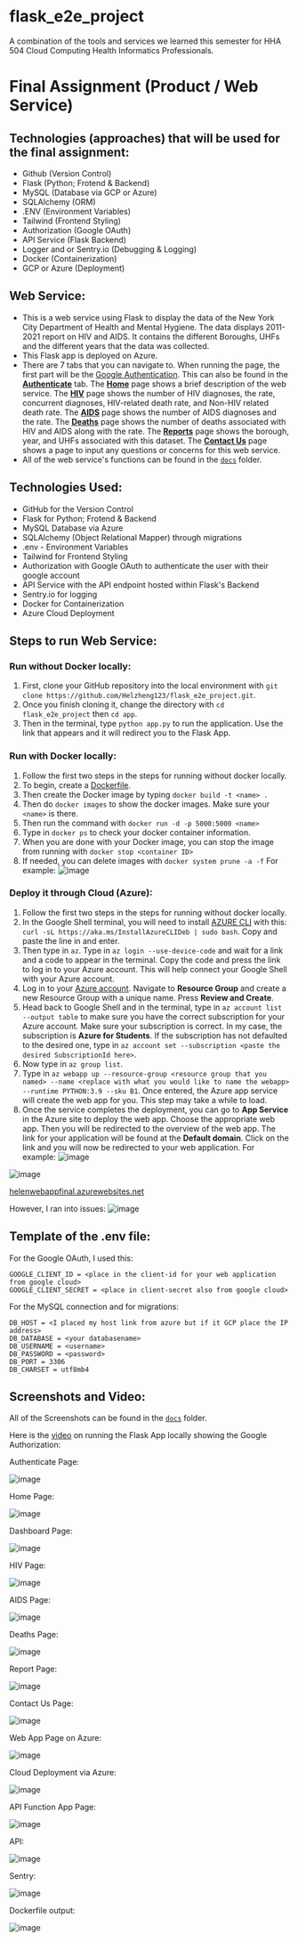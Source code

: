 # flask_e2e_project
A combination of the tools and services we learned this semester for HHA 504 Cloud Computing Health Informatics Professionals. 

# Final Assignment (Product / Web Service)

## Technologies (approaches) that will be used for the final assignment:  
- Github (Version Control)
- Flask (Python; Frotend & Backend)
- MySQL (Database via GCP or Azure)
- SQLAlchemy (ORM)
- .ENV (Environment Variables)
- Tailwind (Frontend Styling)
- Authorization (Google OAuth)
- API Service (Flask Backend)
- Logger and or Sentry.io (Debugging & Logging)
- Docker (Containerization)
- GCP or Azure (Deployment) 

## Web Service: 
 - This is a web service using Flask to display the data of the New York City Department of Health and Mental Hygiene. The data displays 2011-2021 report on HIV and AIDS. It contains the different Boroughs, UHFs and the different years that the data was collected. 
 - This Flask app is deployed on Azure.
 - There are 7 tabs that you can navigate to. When running the page, the first part will be the [Google Authentication](https://github.com/Helzheng123/flask_e2e_project/blob/main/docs/NYC%20Annual%20Report%20-%20Google%20Chrome%202023-12-18%2022-26-20.mp4). This can also be found in the [**Authenticate**](https://github.com/Helzheng123/flask_e2e_project/blob/main/docs/authenticate%20page.png) tab. The [**Home**](https://github.com/Helzheng123/flask_e2e_project/blob/main/docs/Home%20page.png) page shows a brief description of the web service. The [**HIV**](https://github.com/Helzheng123/flask_e2e_project/blob/main/docs/HIV%20page.png) page shows the number of HIV diagnoses, the rate, concurrent diagnoses, HIV-related death rate, and Non-HIV related death rate. The [**AIDS**](https://github.com/Helzheng123/flask_e2e_project/blob/main/docs/AIDS%20page.png) page shows the number of AIDS diagnoses and the rate. The [**Deaths**](https://github.com/Helzheng123/flask_e2e_project/blob/main/docs/Deaths%20page.png) page shows the number of deaths associated with HIV and AIDS along with the rate. The [**Reports**](https://github.com/Helzheng123/flask_e2e_project/blob/main/docs/Report%20page.png) page shows the borough, year, and UHFs associated with this dataset. The [**Contact Us**](https://github.com/Helzheng123/flask_e2e_project/blob/main/docs/contact%20us%20page.png) page shows a page to input any questions or concerns for this web service. 
  - All of the web service's functions can be found in the [```docs```](https://github.com/Helzheng123/flask_e2e_project/tree/main/docs) folder.

## Technologies Used:

- GitHub for the Version Control
- Flask for Python; Frotend & Backend
- MySQL Database via Azure
- SQLAlchemy (Object Relational Mapper) through migrations
- .env - Environment Variables
- Tailwind for Frontend Styling
- Authorization with Google OAuth to authenticate the user with their google account
- API Service with the API endpoint hosted within Flask's Backend
- Sentry.io for logging
- Docker for Containerization
- Azure Cloud Deployment

## Steps to run Web Service:

### Run without Docker locally:
1. First, clone your GitHub repository into the local environment with ```git clone https://github.com/Helzheng123/flask_e2e_project.git```.
2. Once you finish cloning it, change the directory with ```cd flask_e2e_project``` then ```cd app```.
3. Then in the terminal, type ```python app.py``` to run the application. Use the link that appears and it will redirect you to the Flask App.

### Run with Docker locally:
1. Follow the first two steps in the steps for running without docker locally.
2. To begin, create a [Dockerfile](https://github.com/Helzheng123/flask_e2e_project/blob/main/app/Dockerfile).
3. Then create the Docker image by typing ```docker build -t <name> .```
4. Then do ```docker images``` to show the docker images. Make sure your ```<name>``` is there.
5. Then run the command with ```docker run -d -p 5000:5000 <name>```
6. Type in ```docker ps``` to check your docker container information.
7. When you are done with your Docker image, you can stop the image from running with ```docker stop <container ID>```
8. If needed, you can delete images with ```docker system prune -a -f```
For example:
![image](https://github.com/Helzheng123/flask_e2e_project/assets/123939070/4d5c0376-aabe-4fe7-8afd-3034a0b2d92e)

 
### Deploy it through Cloud (Azure):
1. Follow the first two steps in the steps for running without docker locally.
2. In the Google Shell terminal, you will need to install [AZURE CLI](https://learn.microsoft.com/en-us/cli/azure/install-azure-cli-linux?pivots=apt) with this: ```curl -sL https://aka.ms/InstallAzureCLIDeb | sudo bash```. Copy and paste the line in and enter.
3. Then type in ```az```. Type in ```az login --use-device-code``` and wait for a link and a code to appear in the terminal. Copy the code and press the link to log in to your Azure account. This will help connect your Google Shell with your Azure account.
4. Log in to your [Azure account](https://azure.microsoft.com/en-us/). Navigate to **Resource Group** and create a new Resource Group with a unique name. Press **Review and Create**. 
5. Head back to Google Shell and in the terminal, type in ```az account list --output table``` to make sure you have the correct subscription for your Azure account. Make sure your subscription is correct.
In my case, the subscription is **Azure for Students**. If the subscription has not defaulted to the desired one, type in ```az account set --subscription <paste the desired SubscriptionId here>```.
6. Now type in ```az group list```.
7. Type in ```az webapp up --resource-group <resource group that you named> --name <replace with what you would like to name the webapp> --runtime PYTHON:3.9 --sku B1```. Once entered, the Azure app service will create the web app for you. This step may take a while to load.
8. Once the service completes the deployment, you can go to **App Service** in the Azure site to deploy the web app. Choose the appropriate web app. Then you will be redirected to the overview of the web app. The link for your application will be found at the **Default domain**. Click on the link and you will now be redirected to your web application.
For example:
![image](https://github.com/Helzheng123/flask_e2e_project/assets/123939070/c5f991cb-f11a-443f-8077-6aac0ddb378d)

![image](https://github.com/Helzheng123/flask_e2e_project/assets/123939070/dc830929-24b5-4a0f-8185-d7a23460b0d3)

[helenwebappfinal.azurewebsites.net](helenwebappfinal.azurewebsites.net)

However, I ran into issues:
![image](https://github.com/Helzheng123/flask_e2e_project/assets/123939070/b8051db7-a8ea-457b-b8c1-031badf4e9c2)


## Template of the .env file:
For the Google OAuth, I used this:
```
GOOGLE_CLIENT_ID = <place in the client-id for your web application from google cloud>
GOOGLE_CLIENT_SECRET = <place in client-secret also from google cloud>
```

For the MySQL connection and for migrations:
```
DB_HOST = <I placed my host link from azure but if it GCP place the IP address>
DB_DATABASE = <your databasename>
DB_USERNAME = <username>
DB_PASSWORD = <password>
DB_PORT = 3306
DB_CHARSET = utf8mb4
```

## Screenshots and Video:
All of the Screenshots can be found in the [```docs```](https://github.com/Helzheng123/flask_e2e_project/tree/main/docs) folder.

Here is the [video](https://github.com/Helzheng123/flask_e2e_project/blob/main/docs/NYC%20Annual%20Report%20-%20Google%20Chrome%202023-12-18%2022-26-20.mp4) on running the Flask App locally showing the Google Authorization:

Authenticate Page:

![image](https://github.com/Helzheng123/flask_e2e_project/assets/123939070/bbb4521e-430f-4422-8a47-5952de2e205e)

Home Page:

![image](https://github.com/Helzheng123/flask_e2e_project/assets/123939070/fab9583e-884e-4951-9c11-a97ade6cafd1)

Dashboard Page:

![image](https://github.com/Helzheng123/flask_e2e_project/assets/123939070/5f851d83-12d4-49e3-9bb0-e4a4f05a23c5)

HIV Page:

![image](https://github.com/Helzheng123/flask_e2e_project/assets/123939070/5ea847c1-03f4-4d39-a6c8-532947b02b87)

AIDS Page:

![image](https://github.com/Helzheng123/flask_e2e_project/assets/123939070/8d4cd9d8-0402-4dfd-8b71-caaf2ae0ae8c)

Deaths Page:

![image](https://github.com/Helzheng123/flask_e2e_project/assets/123939070/d4676731-e2de-4899-bc04-5916b9715eaf)

Report Page:

![image](https://github.com/Helzheng123/flask_e2e_project/assets/123939070/b1a6b7ad-280d-406d-9ece-b07273adf3d3)

Contact Us Page:

![image](https://github.com/Helzheng123/flask_e2e_project/assets/123939070/65f7b709-117f-4db9-ad85-18c44e3f8229)

Web App Page on Azure:

![image](https://github.com/Helzheng123/flask_e2e_project/assets/123939070/4d31b12f-5b08-4834-b3b2-d86aa379a2be)

Cloud Deployment via Azure:

![image](https://github.com/Helzheng123/flask_e2e_project/assets/123939070/5ba7cabe-78c7-43ea-8156-5df235150a10)

API Function App Page:

![image](https://github.com/Helzheng123/flask_e2e_project/assets/123939070/efb8a98e-a906-4889-9067-61b168c4110a)

API:

![image](https://github.com/Helzheng123/flask_e2e_project/assets/123939070/32198192-5c0f-4eb5-9195-0b656a6f4717)

Sentry:

![image](https://github.com/Helzheng123/flask_e2e_project/assets/123939070/6cdebafc-c8b0-4450-90c4-dac9c198cabb)


Dockerfile output:

![image](https://github.com/Helzheng123/flask_e2e_project/assets/123939070/fb4c43d0-eab4-4553-9cb7-905bb9823e7f)
